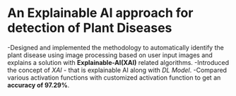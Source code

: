 # An Explainable AI approach for detection of Plant Diseases


-Designed and implemented the methodology to automatically identify the plant disease using image processing based on user input images and explains a solution with **Explainable-AI(XAI)** related algorithms.
-Introduced the concept of *XAI* - that is explainable AI along with *DL Model*.
-Compared various activation functions with customized activation function to get an **accuracy of 97.29%**.
